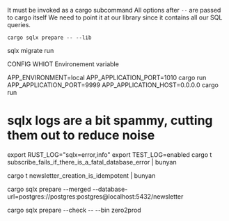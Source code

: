 It must be invoked as a cargo subcommand
All options after `--` are passed to cargo itself
We need to point it at our library since it contains
all our SQL queries.

```
cargo sqlx prepare -- --lib
```
sqlx migrate run

CONFIG WHIOT Environement variable 

APP_ENVIRONMENT=local APP_APPLICATION_PORT=1010 cargo run
APP_APPLICATION_PORT=9999 APP_APPLICATION_HOST=0.0.0.0 cargo run


# sqlx logs are a bit spammy, cutting them out to reduce noise
export RUST_LOG="sqlx=error,info"
export TEST_LOG=enabled
cargo t subscribe_fails_if_there_is_a_fatal_database_error | bunyan

cargo t newsletter_creation_is_idempotent | bunyan

cargo sqlx prepare --merged --database-url=postgres://postgres:postgres@localhost:5432/newsletter

cargo sqlx prepare --check -- --bin zero2prod